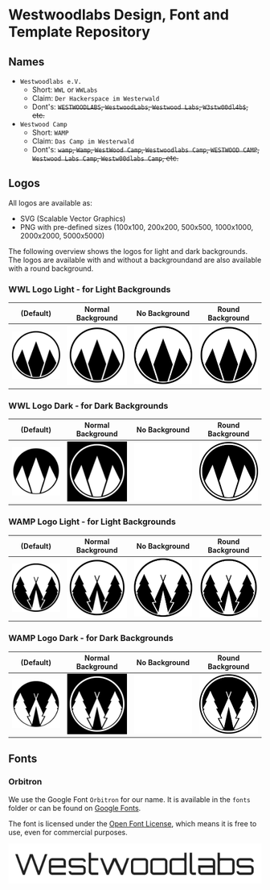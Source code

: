 # Westwoodlabs Design, Font and Template Repository

## Names

- `Westwoodlabs e.V.`
  - Short: `WWL` or `WWLabs`
  - Claim: `Der Hackerspace im Westerwald`
  - Dont's: ~~`WESTWOODLABS`, `WestwoodLabs`, `Westwood Labs`, `W3stw00dl4b$`, etc.~~
- `Westwood Camp`
  - Short: `WAMP`
  - Claim: `Das Camp im Westerwald`
  - Dont's: ~~`wamp`, `Wamp`, `WestWood Camp`, `Westwoodlabs Camp`, `WESTWOOD CAMP`, `Westwood Labs Camp`, `Westw00dlabs Camp`, etc.~~

## Logos

All logos are available as:

- SVG (Scalable Vector Graphics)
- PNG with pre-defined sizes (100x100, 200x200, 500x500, 1000x1000, 2000x2000, 5000x5000)

The following overview shows the logos for light and dark backgrounds. The logos are available with and without a backgroundand are also available with a round background.

### WWL Logo Light - for Light Backgrounds

| (Default)                       | Normal Background                  | No Background                        | Round Background                        |
| ------------------------------- | ---------------------------------- | ------------------------------------ | --------------------------------------- |
| ![](./Logo%20WWL/WWL_Light.svg) | ![](./Logo%20WWL/WWL_Light_BG.svg) | ![](./Logo%20WWL/WWL_Light_NoBG.svg) | ![](./Logo%20WWL/WWL_Light_RoundBG.svg) |

### WWL Logo Dark - for Dark Backgrounds

| (Default)                      | Normal Background                 | No Background                       | Round Background                       |
| ------------------------------ | --------------------------------- | ----------------------------------- | -------------------------------------- |
| ![](./Logo%20WWL/WWL_Dark.svg) | ![](./Logo%20WWL/WWL_Dark_BG.svg) | ![](./Logo%20WWL/WWL_Dark_NoBG.svg) | ![](./Logo%20WWL/WWL_Dark_RoundBG.svg) |

### WAMP Logo Light - for Light Backgrounds

| (Default)                         | Normal Background                    | No Background                          | Round Background                          |
| --------------------------------- | ------------------------------------ | -------------------------------------- | ----------------------------------------- |
| ![](./Logo%20WAMP/WAMP_Light.svg) | ![](./Logo%20WAMP/WAMP_Light_BG.svg) | ![](./Logo%20WAMP/WAMP_Light_NoBG.svg) | ![](./Logo%20WAMP/WAMP_Light_RoundBG.svg) |

### WAMP Logo Dark - for Dark Backgrounds

| (Default)                        | Normal Background                   | No Background                         | Round Background                         |
| -------------------------------- | ----------------------------------- | ------------------------------------- | ---------------------------------------- |
| ![](./Logo%20WAMP/WAMP_Dark.svg) | ![](./Logo%20WAMP/WAMP_Dark_BG.svg) | ![](./Logo%20WAMP/WAMP_Dark_NoBG.svg) | ![](./Logo%20WAMP/WAMP_Dark_RoundBG.svg) |

## Fonts

### Orbitron

We use the Google Font `Orbitron` for our name. It is available in the `fonts` folder or can be found on [Google Fonts](https://fonts.google.com/specimen/Orbitron).

The font is licensed under the [Open Font License](https://openfontlicense.org/), which means it is free to use, even for commercial purposes.

![](./Fonts/Orbitron/Orbitron_Preview.png)
